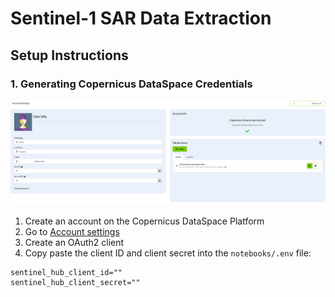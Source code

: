 # Sentinel-1 SAR Data Extraction


## Setup Instructions

### 1. Generating Copernicus DataSpace Credentials


![Copernicus DataSpace Dashboard](./assets/dataspace-dashboard.png)
1. Create an account on the Copernicus DataSpace Platform
2. Go to [Account settings](https://shapps.dataspace.copernicus.eu/dashboard/#/account/settings)
3. Create an OAuth2 client
4. Copy paste the client ID and client secret into the `notebooks/.env` file:
```
sentinel_hub_client_id=""
sentinel_hub_client_secret=""
```